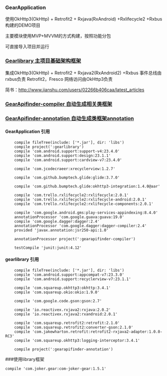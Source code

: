 ### GearApplication 
使用OkHttp3(OkHttp) + Retrofit2 + Rxjava(RxAndroid) +Rxlifecycle2 +Rxbus构建的DEMO项目

主要模块使用MVP+MVVM的方式构建，按照功能分包

可直接导入项目并运行
### [Gearlibrary 主项目基础架构框架](https://github.com/hackerlc/GearApplication/tree/master/gearlibrary)
集成OkHttp3(OkHttp) + Retrofit2 + Rxjava2(RxAndroid2) +Rxbus
事件总线由rxbus负责
Retrofit2，Fresco 网络访问由OkHttp3负责

简书：http://www.jianshu.com/users/02266b406caa/latest_articles

### [GearApifinder-compiler 自动生成相关类框架](https://github.com/hackerlc/GearApplication/tree/master/gearapifinder-compiler)
### [GearApifinder-annotation 自动生成类框架annotation](https://github.com/hackerlc/GearApplication/tree/master/gearapifinder-annotation)
#### GearApplication 引用
````
    compile fileTree(include: ['*.jar'], dir: 'libs')
    compile project(':gearlibrary')
    compile 'com.android.support:support-v4:23.4.0'
    compile 'com.android.support:design:23.1.1'
    compile 'com.android.support:cardview-v7:23.4.0'
    
    compile 'com.jcodecraeer:xrecyclerview:1.2.7'
    
    compile 'com.github.bumptech.glide:glide:3.7.0'
  
    compile 'com.github.bumptech.glide:okhttp3-integration:1.4.0@aar'
    
    compile 'com.trello.rxlifecycle2:rxlifecycle:2.0.1'
    compile 'com.trello.rxlifecycle2:rxlifecycle-android:2.0.1'
    compile 'com.trello.rxlifecycle2:rxlifecycle-components:2.0.1'
    
    compile 'com.google.android.gms:play-services-appindexing:8.4.0'
    annotationProcessor 'com.google.guava:guava:19.0'
    compile 'com.google.dagger:dagger:2.4'
    annotationProcessor 'com.google.dagger:dagger-compiler:2.4'
    provided 'javax.annotation:jsr250-api:1.0'
    
    annotationProcessor project(':gearapifinder-compiler')
    
    testCompile 'junit:junit:4.12'
````
#### gearlibrary 引用
```
    compile fileTree(include: ['*.jar'], dir: 'libs')
    compile 'com.android.support:appcompat-v7:23.3.0'
    compile 'com.android.support:recyclerview-v7:23.1.1'
    
    compile 'com.squareup.okhttp3:okhttp:3.4.1'
    compile 'com.squareup.okio:okio:1.9.0'
    
    compile 'com.google.code.gson:gson:2.7'
    
    compile 'io.reactivex.rxjava2:rxjava:2.0.2'
    compile 'io.reactivex.rxjava2:rxandroid:2.0.1'

    compile 'com.squareup.retrofit2:retrofit:2.1.0'
    compile 'com.squareup.retrofit2:converter-gson:2.1.0'
    compile 'com.jakewharton.retrofit:retrofit2-rxjava2-adapter:1.0.0-RC3'
    compile 'com.squareup.okhttp3:logging-interceptor:3.4.1'
    
    compile project(':gearapifinder-annotation')
```
###使用library框架
```
compile 'com.joker.gear:com-joker-gear:1.5.1'
```
